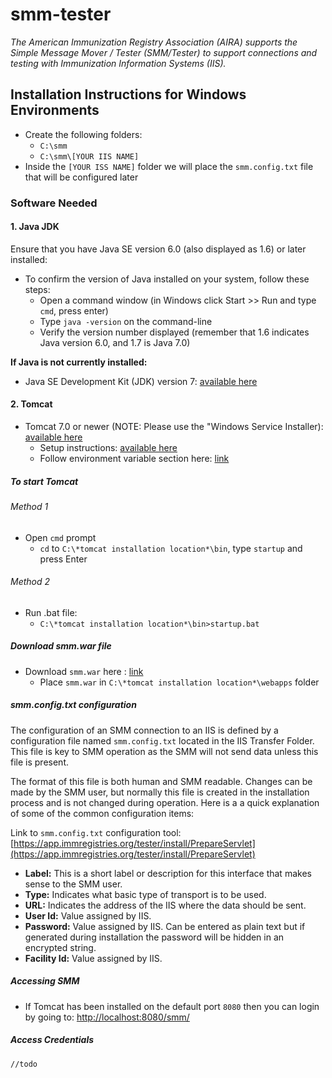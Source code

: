 # smm-tester
*The American Immunization Registry Association (AIRA) supports the Simple Message Mover / Tester (SMM/Tester) to support connections and testing with Immunization Information Systems (IIS).*

## Installation Instructions for Windows Environments
- Create the following folders:
  + `C:\smm`
  + `C:\smm\[YOUR IIS NAME]`
- Inside the `[YOUR ISS NAME]` folder we will place the `smm.config.txt` file that will be configured later

### Software Needed

#### 1. Java JDK

Ensure that you have Java SE version 6.0 (also displayed as 1.6) or later installed:

- To confirm the version of Java installed on your system, follow these steps:
  + Open a command window (in Windows click Start >> Run and type `cmd`, press enter)
  + Type `java -version` on the command-line
  + Verify the version number displayed (remember that 1.6 indicates Java version 6.0, and 1.7 is Java 7.0)

**If Java is not currently installed:**

- Java SE Development Kit (JDK) version 7: [available here](https://www.oracle.com/technetwork/java/javase/downloads/java-archive-downloads-javase7-521261.html)

#### 2. Tomcat

- Tomcat 7.0 or newer (NOTE: Please use the "Windows Service Installer): [available here](https://tomcat.apache.org/download-70.cgi)
  + Setup instructions: [available here](http://tomcat.apache.org/tomcat-7.0-doc/setup.html)
  + Follow environment variable section here: [link](https://www.ntu.edu.sg/home/ehchua/programming/howto/JDK_HowTo.html#Set-JAVA_HOME)

##### To start Tomcat
###### Method 1
- Open `cmd` prompt
  + `cd` to `C:\*tomcat installation location*\bin`, type `startup` and press Enter

###### Method 2
- Run .bat file:
  + `C:\*tomcat installation location*\bin>startup.bat`

##### Download smm.war file
- Download `smm.war` here : [link](https://app.immregistries.org/tester/install/index.html)
  + Place `smm.war` in `C:\*tomcat installation location*\webapps` folder

##### smm.config.txt configuration
The configuration of an SMM connection to an IIS is defined by a configuration file named `smm.config.txt` located in the IIS Transfer Folder. This file is key to SMM operation as the SMM will not send data unless this file is present.

The format of this file is both human and SMM readable. Changes can be made by the SMM user, but normally this file is created in the installation process and is not changed during operation. Here is a a quick explanation of some of the common configuration items:

Link to `smm.config.txt` configuration tool: [https://app.immregistries.org/tester/install/PrepareServlet](https://app.immregistries.org/tester/install/PrepareServlet)

- **Label:** This is a short label or description for this interface that makes sense to the SMM user.
- **Type:** Indicates what basic type of transport is to be used.
- **URL:** Indicates the address of the IIS where the data should be sent.
- **User Id:** Value assigned by IIS.
- **Password:** Value assigned by IIS. Can be entered as plain text but if generated during installation the password will be hidden in an encrypted string.
- **Facility Id:** Value assigned by IIS.

##### Accessing SMM
- If Tomcat has been installed on the default port `8080` then you can login by going to: [http://localhost:8080/smm/](http://localhost:8080/smm/)

##### Access Credentials
`//todo`
